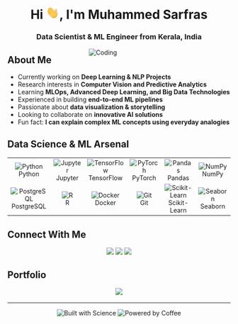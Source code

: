 

<h1 align="center">Hi <img src="https://raw.githubusercontent.com/ABSphreak/ABSphreak/master/gifs/Hi.gif" width="30px">, I'm Muhammed Sarfras</h1>
<h3 align="center"> Data Scientist & ML Engineer from Kerala, India </h3>


<img align="right" alt="Coding" width="320" src="https://cdn.dribbble.com/users/1162077/screenshots/3848914/programmer.gif">

##  About Me

-  Currently working on **Deep Learning & NLP Projects**
-  Research interests in **Computer Vision and Predictive Analytics**
-  Learning **MLOps, Advanced Deep Learning, and Big Data Technologies**
-  Experienced in building **end-to-end ML pipelines**
-  Passionate about **data visualization & storytelling**
-  Looking to collaborate on **innovative AI solutions**
-  Fun fact: **I can explain complex ML concepts using everyday analogies**

##  Data Science & ML Arsenal

<table>
  <tr>
    <td align="center" width="96">
      <img src="https://techstack-generator.vercel.app/python-icon.svg" alt="Python" width="65" height="65" />
      <br>Python
    </td>
    <td align="center" width="96">
      <img src="https://techstack-generator.vercel.app/jupyter-icon.svg" alt="Jupyter" width="65" height="65" />
      <br>Jupyter
    </td>
    <td align="center" width="96">
      <img src="https://cdn.jsdelivr.net/gh/devicons/devicon/icons/tensorflow/tensorflow-original.svg" alt="TensorFlow" width="65" height="65" />
      <br>TensorFlow
    </td>
    <td align="center" width="96">
      <img src="https://cdn.jsdelivr.net/gh/devicons/devicon/icons/pytorch/pytorch-original.svg" alt="PyTorch" width="65" height="65" />
      <br>PyTorch
    </td>
    <td align="center" width="96">
      <img src="https://cdn.jsdelivr.net/gh/devicons/devicon/icons/pandas/pandas-original.svg" alt="Pandas" width="65" height="65" />
      <br>Pandas
    </td>
    <td align="center" width="96">
      <img src="https://cdn.jsdelivr.net/gh/devicons/devicon/icons/numpy/numpy-original.svg" alt="NumPy" width="65" height="65" />
      <br>NumPy
    </td>
  </tr>
  <tr>
    <td align="center" width="96">
      <img src="https://cdn.jsdelivr.net/gh/devicons/devicon/icons/postgresql/postgresql-original.svg" alt="PostgreSQL" width="65" height="65" />
      <br>PostgreSQL
    </td>
    <td align="center" width="96">
      <img src="https://cdn.jsdelivr.net/gh/devicons/devicon/icons/amazonwebservices/amazonwebservices-original.svg" alt="R" width="65" height="65" />
      <br>R
    </td>
    <td align="center" width="96">
      <img src="https://cdn.jsdelivr.net/gh/devicons/devicon/icons/docker/docker-original.svg" alt="Docker" width="65" height="65" />
      <br>Docker
    </td>
    <td align="center" width="96">
      <img src="https://cdn.jsdelivr.net/gh/devicons/devicon/icons/git/git-original.svg" alt="Git" width="65" height="65" />
      <br>Git
    </td>
    <td align="center" width="96">
      <img src="https://upload.wikimedia.org/wikipedia/commons/0/05/Scikit_learn_logo_small.svg" alt="Scikit-Learn" width="65" height="65" />
      <br>Scikit-Learn
    </td>
    <td align="center" width="96">
      <img src="https://seaborn.pydata.org/_images/logo-mark-lightbg.svg" alt="Seaborn" width="65" height="65" />
      <br>Seaborn
    </td>
  </tr>
</table>



##  Connect With Me
<p align="center">
  <a href="mailto:sarfrasspc@gmail.com"><img src="https://img.shields.io/badge/Email-sarfrasspc%40gmail.com-D14836?style=for-the-badge&logo=gmail&logoColor=white"/></a>
  <a href="https://www.linkedin.com/in/muhammedsarfras"><img src="https://img.shields.io/badge/LinkedIn-Muhammed%20Sarfras-0077B5?style=for-the-badge&logo=linkedin&logoColor=white"/></a>
  <a href="https://leetcode.com/u/sarfras/"><img src="https://img.shields.io/badge/LeetCode-sarfras-FFA116?style=for-the-badge&logo=leetcode&logoColor=white"/></a>
</p>

##  Portfolio 
<div align="center">
  <a href="https://sarfraspc.github.io/Portfolio/">
    <img src="https://img.shields.io/badge/Portfolio-Visit%20Site-9cf?style=for-the-badge&logo=react&logoColor=white"/>
  </a>
  
</div>


---

<p align="center">
  <img src="https://forthebadge.com/images/badges/built-with-science.svg" alt="Built with Science" />
  <img src="https://forthebadge.com/images/badges/powered-by-coffee.svg" alt="Powered by Coffee"/>
</p>
